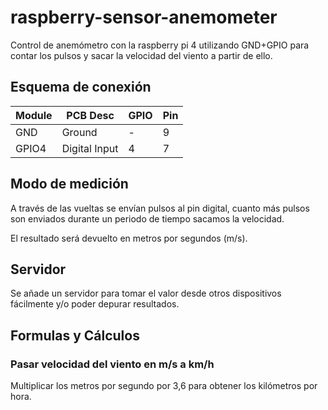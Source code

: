 # raspberry-sensor-anemometer

Control de anemómetro con la raspberry pi 4 utilizando GND+GPIO para contar los pulsos y sacar la velocidad del viento a partir de ello.

## Esquema de conexión

| Module | PCB Desc | GPIO | Pin |
| ------- | ------- | ------- | ------- |
| GND | Ground | - | 9 |
| GPIO4 | Digital Input | 4 | 7 |

## Modo de medición

A través de las vueltas se envían pulsos al pin digital, cuanto más pulsos son
enviados durante un periodo de tiempo sacamos la velocidad.

El resultado será devuelto en metros por segundos (m/s).

## Servidor

Se añade un servidor para tomar el valor desde otros dispositivos fácilmente y/o
poder depurar resultados.

## Formulas y Cálculos

### Pasar velocidad del viento en m/s a km/h

Multiplicar los metros por segundo por 3,6 para obtener los kilómetros por hora.

